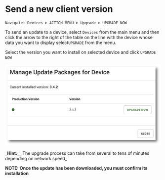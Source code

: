 # Send a new client version

```text
Navigate: Devices > ACTION MENU > Upgrade > UPGRADE NOW
```

To send an update to a device, select `Devices` from the main menu and then click the arrow to the right of the table on the line with the device whose data you want to display select`UPGRADE` from the menu.

Select the version you want to install on selected device and click `UPGRADE NOW`

![](../../.gitbook/assets/upgrade_s.png)

_**Hint:**\_\_ The upgrade process can take from several to tens of minutes depending on network speed\_

**NOTE: Once the update has been downloaded, you must confirm its installation**

